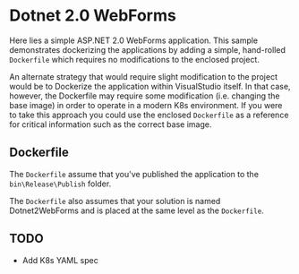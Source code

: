 # Dotnet 2.0 WebForms

Here lies a simple ASP.NET 2.0 WebForms application. This sample demonstrates dockerizing the applications by adding a simple, hand-rolled `Dockerfile` which requires no modifications to the enclosed project. 

An alternate strategy that would require slight modification to the project would be to Dockerize the application within VisualStudio itself. In that case, however, the Dockerfile may require some modification (i.e. changing the base image) in order to operate in a modern K8s environment. If you were to take this approach you could use the enclosed `Dockerfile` as a reference for critical information such as the correct base image.

## Dockerfile

The `Dockerfile` assume that you've published the application to the `bin\Release\Publish` folder.

The `Dockerfile` also assumes that your solution is named Dotnet2WebForms and is placed at the same level as the `Dockerfile`.

## TODO
* Add K8s YAML spec